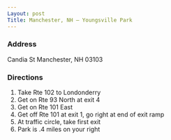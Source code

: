 ```yaml
---
Layout: post
Title: Manchester, NH – Youngsville Park
---
```

### Address
Candia St Manchester, NH 03103

### Directions
1. Take Rte 102 to Londonderry
2. Get on Rte 93 North at exit 4
3. Get on Rte 101 East
4. Get off Rte 101 at exit 1, go right at end of exit ramp
5. At traffic circle, take first exit
6. Park is .4 miles on your right
